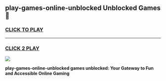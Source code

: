
## play-games-online-unblocked Unblocked Games👋
<h3>
<a href="https://news.freeplayer.one?title=play-games-online-unblocked&ref=16F">CLICK TO PLAY</a></h3>
<hr>

<h3>
<a href="https://news.freeplayer.one?title=play-games-online-unblocked&ref=16F">CLICK 2 PLAY</a>
  
</h3>

<a href="https://news.freeplayer.one?title=play-games-online-unblocked&ref=16F/"><img src="https://clearcache.store/games.png"></a>


**play-games-online-unblocked games unblocked: Your Gateway to Fun and Accessible Online Gaming**
